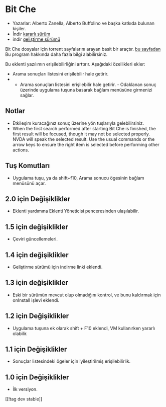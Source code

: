 # Bit Che #
*   Yazarlar: Alberto Zanella, Alberto Buffolino ve başka katkıda bulunan
    kişiler.
*   İndir [kararlı sürüm][1]
*   indir [geliştirme sürümü][3]

Bit Che dosyalar için torrent sayfalarını arayan basit bir araçtır.  [bu
sayfadan][2] Bu program hakkında daha fazla bilgi alabilirsiniz.

Bu eklenti yazılımın erişilebilirliğini arttırır. Aşağıdaki özellikleri
ekler:

*   Arama sonuçları listesini erişilebilir hale getirir.
*   - Arama sonuçları listesini erişilebilir hale getirir.  - Odaklanan
    sonuç üzerinde uygulama tuşuna basarak bağlam menüsüne girmenizi sağlar.


## Notlar ##
*   Etkileşim kuracağınız sonuç üzerine yön tuşlarıyla gelebilirsiniz.
*   When the first search performed after starting Bit Che is finished, the
    first result will be focused, though it may not be selected
    properly. NVDA will speak the selected result. Use the usual commands or
    the arrow keys to ensure the right item is selected before performing
    other actions.


## Tuş Komutları ##
*   Uygulama tuşu, ya da shift+f10, Arama sonucu ögesinin bağlam menüsünü
    açar.


## 2.0 için Değişiklikler ##
*   Eklenti yardımına Eklenti Yöneticisi penceresinden ulaşılabilir.

## 1.5 için değişiklikler ##
*   Çeviri güncellemeleri.

## 1.4 için değişiklikler ##
*   Geliştirme sürümü için indirme linki eklendi.

## 1.3 için değişiklikler ##
*   Eski bir sürümün mevcut olup olmadığını kontrol, ve bunu kaldırmak için
    onInstall işlevi eklendi.

## 1.2 için Değişiklikler ##
*   Uygulama tuşuna ek olarak shift + F10 eklendi, VM kullanırken yararlı
    olabilir.

## 1.1 için Değişiklikler ##
*   Sonuçlar listesindeki ögeler için iyileştirilmiş erişilebilirlik.

## 1.0 için Değişiklikler ##
*   İlk versiyon.

[[!tag dev stable]]

[1]: http://addons.nvda-project.org/files/get.php?file=bc

[2]: http://www.convivea.com

[3]: http://addons.nvda-project.org/files/get.php?file=bc-dev
